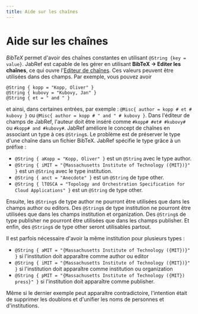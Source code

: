 ```yaml
---
title: Aide sur les chaînes
---
```


# Aide sur les chaînes

*BibTeX* permet d'avoir des chaînes constantes en utilisant `@String {key = value}`. JabRef est capable de les gérer en utilisant **BibTeX -&gt; Editer les chaînes**, ce qui ouvre l'[Editeur de chaînes](StringEditorHelp.md). Ces valeurs peuvent être utilisées dans des champs. Par exemple, vous pouvez avoir 

    @String { kopp = "Kopp, Oliver" }
    @String { kubovy = "Kubovy, Jan" }
    @String { et = " and " }

et ainsi, dans certaines entrées, par exemple : `@Misc{ author = kopp # et # kubovy }` ou `@Misc{ author = kopp # " and " # kubovy }`. Dans l'éditeur de champs de JabRef, l'auteur doit être inséré comme `#kopp# #et# #kubovy#` ou `#kopp# and #kubovy#`. JabRef améliore le concept de chaînes en associant un type à ces `@String`s. Le problème est de préserver le type d'une chaîne dans un fichier BibTeX. JabRef spécifie le type grâce à un préfixe :

-   `@String { aKopp = "Kopp, Oliver" }` est un `@String` avec le type author.
-   `@String { iMIT = "{Massachusetts Institute of Technology ({MIT})}" }` est un `@String` avec le type institution.
-   `@String { anct = "Anecdote" }` est un `@String` de type other.
-   `@String { lTOSCA = "Topology and Orchestration Specification for Cloud Applications" }` est un `@String` de type other.

Ensuite, les `@String`s de type author ne pourront être utilisées que dans les champs author ou editors. Des `@String`s de type institution ne pourront être utilisées que dans les champs institution et organization. Des `@String`s de type publisher ne pourront être utilisées que dans les champs publisher. Et enfin, des `@String`s de type other seront utilisables partout.

Il est parfois nécessaire d'avoir la même institution pour plusieurs types :

-   `@String { aMIT = "{Massachusetts Institute of Technology ({MIT})}" }` si l'institution doit apparaître comme author ou editor
-   `@String { iMIT = "{Massachusetts Institute of Technology ({MIT})}" }` si l'institution doit apparaître comme institution ou organization
-   `@String { pMIT = "{Massachusetts Institute of Technology ({MIT}) press}" }` si l'institution doit apparaître comme publisher.

Même si le dernier exemple peut apparaître contradictoire, l'intention était de supprimer les doublons et d'unifier les noms de personnes et d'institutions.
